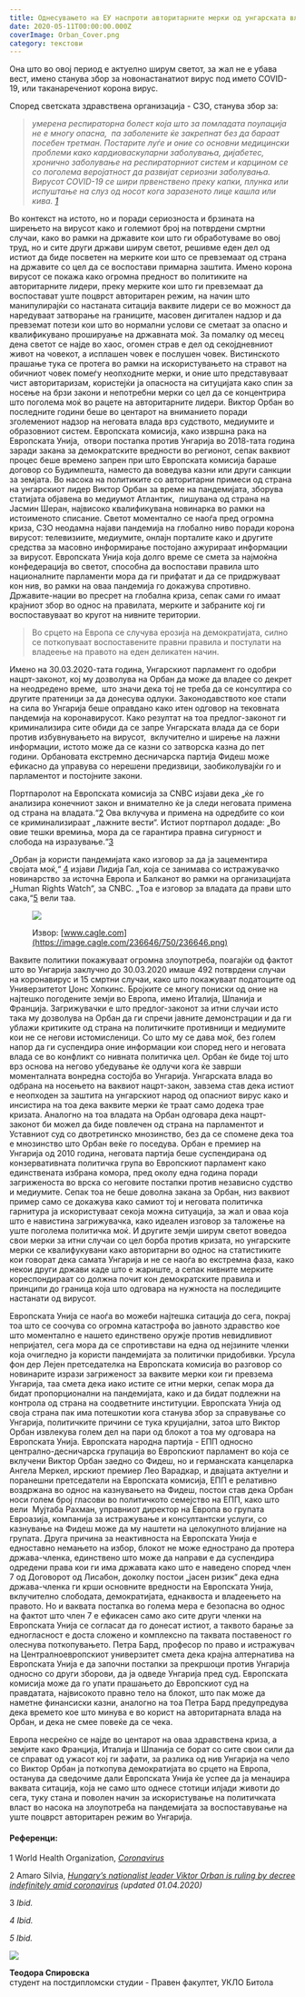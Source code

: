 ```yaml
---
title: Однесувањето на ЕУ наспроти авторитарните мерки од унгарската влада
date: 2020-05-11T00:00:00.000Z
coverImage: Orban_Cover.png
category: текстови
---
```


Она што во овој период е актуелно ширум светот, за жал не е убава вест, имено станува збор за новонастанатиот вирус под името COVID-19, или таканаречениот корона вирус. 

Според светската здравствена организација - СЗО, станува збор за:  

> _умерена респираторна болест која што за помладата поулација не е многу опасна,  па заболените ќе закрепнат без да бараат посебен третман. Постарите луѓе и оние со основни медицински проблеми како кардиоваскуларни заболувања, дијабетес, хронично заболување на респираторниот систем и карцином се со поголема веројатност да развијат сериозни заболувања.  Вирусот COVID-19 се шири првенствено преку капки, плунка или испуштање на слуз од носот кога заразеното лице кашла или кива. [1](#footnote-1)_

Во контекст на истото, но и поради сериозноста и брзината на ширењето на вирусот како и големиот број на потврдени смртни случаи, како во рамки на државите кои што ги обработуваме во овој труд, но и сите други држави ширум светот, решивме еден дел од истиот да биде посветен на мерките кои што се превземаат од страна на државите со цел да се воспостави примарна заштита. Имено корона вирусот се покажа како огромна предност во политиките на авторитарните лидери, преку мерките кои што ги превземаат да воспостават уште поцврст авторитарен режим, на начин што манипулирајќи со настаната ситација ваквите лидери се во можност да наредуваат затворање на границите, масовен дигитален надзор и да превземат потези кои што во нормални услови се сметаат за опасно и квалификувано прошируање на државната моќ. За помалку од месец дена светот се најде во хаос, огомен страв е дел од секојдневниот живот на човекот, а исплашен човек е послушен човек. Вистинското прашање тука се протега во рамки на искористувањето на стравот на обичниот човек помеѓу неопходните мерки, и оние што представуваат чист авторитаризам, користејќи ја опасноста на ситуцијата како спин за носење на брзи закони и непотребни мерки со цел да се концентрира што поголема моќ во рацете на авторитарните лидери. Виктор Орбан во последните години беше во центарот на вниманието поради зголемениот надзор на неговата влада врз судството, медиумите и образовниот систем. Европската комисија, како извршна рака на Европската Унија,  отвори постапка против Унгарија во 2018-тата година заради закана за демократските вредности во регионот, сепак ваквиот процес беше времено запрен при што Европската комисија бараше договор со Будимпешта, наместо да воведува казни или други санкции за земјата. Во насока на политиките со авторитарни примеси од страна на унгарскиот лидер Виктор Орбан за време на пандемијата, зборува статијата објавена во медиумот Атлантик,  пишувана од страна на Јасмин Шеран, највисоко квалификувана новинарка во рамки на истоименото списание. Светот моментално се наоѓа пред огромна криза, СЗО неодамна најави пандемија на глобално ниво поради корона вирусот: телевизиите, медиумите, онлајн порталите како и другите средства за масовно информирање постојано ажурираат информации за вирусот. Европската Унија која долго време се смета за најмоќна конфедерација во светот, способна да воспостави правила што националните парламенти мора да ги прифатат и да се придржуваат кон нив, во рамки на оваа пандемија го докажува спротивно. Државите-нации во пресрет на глобална кризa, сепак сами го имаат крајниот збор во однос на правилата, мерките и забраните кој ги воспоставуваат во кругот на нивните територии.

> Во срцето на Европа се случува ерозија на демократијата, силно се поткопуваат воспоставените правни правила и постулати на владеење на правото на еден деликатен начин.

Имено на 30.03.2020-тата година, Унгарскиот парламент го одобри нацрт-законот, кој му дозволува на Орбан да може да владее со декрет на неодредено време,  што значи дека тој не треба да се консултира со другите пратеници за да донесува одлуки. Законодавството кое стапи на сила во Унгарија беше оправдано како итен одговор на тековната пандемија на коронавирусот. Како резултат на тоа предлог-законот ги криминализира сите обиди да се запре Унгарската влада да се бори против избувнувањето на вирусот,  вклучително и ширење на лажни информации, истото може да се казни со затворска казна до пет години. Орбановата екстремно десничарска партија Фидеш може ефикасно да управува со нерешени предизвици, заобиколувајќи го и парламентот и постојните закони.

Портпаролот на Европската комисија за CNBC изјави дека „ќе го анализира конечниот закон и внимателно ќе ја следи неговата примена од страна на владата.“[2](#footnote-1) Ова вклучува и примена на одредбите со кои се криминализираат „лажните вести“. Истиот портпарол додаде: „Во овие тешки времиња, мора да се гарантира правна сигурност и слобода на изразување.“[3](#footnote-1)

„Орбан ја користи пандемијата како изговор за да ја зацементира својата моќ,“ [4](#footnote-1) изјави Лидија Гал, која се занимава со истражувачко новинарство за источна Европа и Балканот во рамки на организацијата „Human Rights Watch“, за CNBC. „Тоа е изговор за владата да прави што сака,“[5](#footnote-1) вели таа.

<figure>

![](images/236646.png)

<figcaption>

Извор: [www.cagle.com](https://image.cagle.com/236646/750/236646.png)

</figcaption>

</figure>

Ваквите политики покажуваат огромна злоупотреба, поагајќи од фактот што во Унгарија заклучно до 30.03.2020 имаше 492 потврдени случаи на коронавирус и 15 смртни случаи, како што покажуваат податоците од Универзитетот Џонс Хопкинс. Бројките се многу пониски од оние на најтешко погодените земји во Европа, имено Италија, Шпанија и Франција. Загрижувачки е што предлог-законот за итни случаи исто така му дозволува на Орбан да ги спречи јавните демонстрации и да ги ублажи критиките од страна на политичките противници и медиумите кои не се негови истомисленици. Со што му се дава моќ, без голем напор да ги суспендира оние информации кои според него и неговата влада се во конфликт со нивната политичка цел. Орбан ќе биде тој што врз основа на негово убедување ќе одлучи кога ќе заврши моменталната вонредна состојба во Унгарија. Унгарската влада во одбрана на носењето на ваквиот нацрт-закон, завзема став дека истиот е неопходен за заштита на унгарскиот народ од опасниот вирус како и инсистира на тоа дека ваквите мерки ќе траат само додека трае кризата. Аналогно на тоа владата на Орбан одговара дека нацрт-законот би можел да биде повлечен од страна на парламентот и Уставниот суд со двотретинско мнозинство, без да се спомене дека тоа е мнозинство што Орбан веќе го поседува. Орбан е премиер на Унгарија од 2010 година, неговата партија беше суспендирана од конзервативната политичка група во Европскиот парламент како единствената избрана комора, пред околу една година поради загриженоста во врска со неговите постапки против независно судство и медиумите. Сепак тоа не беше доволна закана за Орбан, низ ваквиот пример само се докажува како самиот тој и неговата политичка гарнитура ја искористуваат секоја можна ситуација, за жал и оваа која што е навистина загрижувачка, како идеален изговор за таложење на уште поголема политичка моќ. И другите земји ширум светот воведоа свои мерки за итни случаи со цел борба против кризата, но унгарските мерки се квалифукувани како авторитарни во однос на статистиките кои говорат дека самата Унгарија и не се наоѓа во екстремна фаза, како некои други држави каде што е жариште, а сепак нивните мерките кореспондираат со должна почит кон демократските правила и принципи до граница која што одговара на нужноста на последиците настанати од вирусот.

Европската Унија се наоѓа во можеби најтешка ситација до сега, покрај тоа што се соочува со огромна катастрофа во јавното здравство кое што моментално е нашето единствено оружје против невидливиот непријател, сега мора да се спротивстави на една од нејзините членки која очигледно ја користи пандемијата за политички придобивки. Урсула фон дер Лејен претседателка на Европската комисија во разговор со новинарите изрази загриженост за ваквите мерки кои ги превзема Унгарија, таа смета дека иако истите се итни мерки, сепак мора да бидат пропорционални на пандемијата, како и да бидат подлежни на контрола од страна на соодветните институции. Европската Унија од своја страна пак има потешкотии кога станува збор за справување со Унгарија, политичките причини се тука круцијални, затоа што Виктор Орбан извлекува голем дел на пари од блокот а тоа му одговара на Европската Унија. Европската народна партија - ЕПП односно централно-десничарска групација во Европскиот парламент во која се вклучени Виктор Орбан заедно со Фидеш, но и германската канцеларка Ангела Меркел, ирскиот премиер Лео Варадкар, и двајцата актуелни и поранешни претседатели на Европската комисија, ЕПП е релативно воздржана во однос на казнувањето на Фидеш, постои став дека Орбан носи голем број гласови во политичкото семејство на ЕПП, како што вели  Мујтаба Рахман, управниот директор на Европа во групата Евроазија, компанија за истражување и консултантски услуги, со казнување на Фидеш може да му наштети на целокупното влијание на групата. Друга причина за неактивноста на Европската Унија е едноставно немањето на избор, блокот не може еднострано да протера држава-членка, единствено што може да направи е да суспендира одредени права кои ги има државата како што е наведено според член 7 од Договорот од Лисабон, доколку постои „јасен ризик“ дека една држава-членка ги крши основните вредности на Европската Унија, вклучително слободата, демократијата, еднаквоста и владеењето на правото. Но и ваквата постапка во голема мера е безопасна во однос на фактот што член 7 е ефикасен само ако сите други членки на Европската Унија се согласат да го донесат истиот, а таквото барање за едногласност е доста сложено и комплексно па таквата поставеност го олеснува поткопувањето. Петра Бард, професор по право и истражувач на Централноевропскиот универзитет смета дека крајна алтернатива на Европската Унија е да започни постапки за прекршоци против Унгарија односно со други зборови, да ја одведе Унгарија пред суд. Европската комисија може да го упати прашањето до Европскиот суд на правдатата, највисокото правно тело на блокот, што пак може да наметне финансиски казни, аналогно на тоа Петра Бард предупредува дека времето кое што минува е во корист на авторитарната влада на Орбан, и дека не смее повеќе да се чека.

Европа несреќно се најде во центарот на оваа здравствена криза, а земјите како Франција, Италија и Шпанија се борат со сите свои сили да се справат од ужасот кој ги зафати, за разлика од нив Унгарија на чело со Виктор Орбан ја поткопува демократијата во срцето на Европа, останува да сведочиме дали Европската Унија ќе успее да ја менаџира ваквата ситација, која не само што однесе стотици илјади животи до сега, туку стана и поволен начин за искористување на политичката власт во насока на злоупотреба на пандемијата за воспоставување на  уште поцврст авторитарен режим во Унгарија.

#### Референци:

1 World Health Organization, [_Coronavirus_](https://www.who.int/health-topics/coronavirus#tab=tab_1)

2 Amaro Silvia, [_Hungary’s nationalist leader Viktor Orban is ruling by decree indefinitely amid coronavirus_](https://www.cnbc.com/2020/03/31/coronavirus-in-hungary-viktor-orban-rules-by-decree-indefinitely.html) _(updated 01.04.2020)_

3 _Ibid._

_4 Ibid._

_5 Ibid._

![](images/Teodora_S-150x150.jpg)

**Теодора Спировска**  
студент на постдипломски студии - Правен факултет, УКЛО Битола
